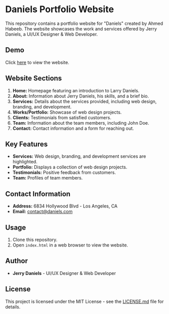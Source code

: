 # Daniels Portfolio Website

This repository contains a portfolio website for "Daniels" created by Ahmed Habeeb. The website showcases the work and services offered by Jerry Daniels, a UI/UX Designer & Web Developer.


## Demo

Click [here](https://ahmedhabeeb20.github.io/Daniels/) to view the website.


## Website Sections

1. **Home:** Homepage featuring an introduction to Larry Daniels.
2. **About:** Information about Jerry Daniels, his skills, and a brief bio.
3. **Services:** Details about the services provided, including web design, branding, and development.
4. **Works/Portfolio:** Showcase of web design projects.
5. **Clients:** Testimonials from satisfied customers.
6. **Team:** Information about the team members, including John Doe.
7. **Contact:** Contact information and a form for reaching out.

## Key Features

- **Services:** Web design, branding, and development services are highlighted.
- **Portfolio:** Displays a collection of web design projects.
- **Testimonials:** Positive feedback from customers.
- **Team:** Profiles of team members.

## Contact Information

- **Address:** 6834 Hollywood Blvd - Los Angeles, CA
- **Email:** [contact@daniels.com](mailto:contact@daniels.com)



## Usage

1. Clone this repository.
2. Open `index.html` in a web browser to view the website.

## Author

- **Jerry Daniels** - UI/UX Designer & Web Developer

## License

This project is licensed under the MIT License - see the [LICENSE.md](LICENSE.md) file for details.